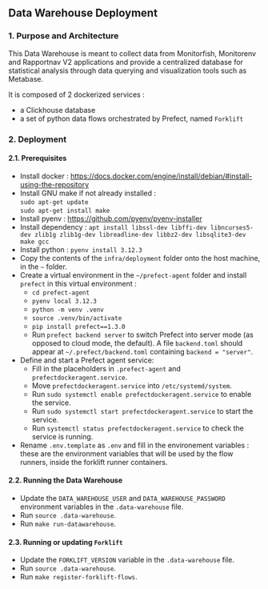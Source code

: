 ## Data Warehouse Deployment
### 1. Purpose and Architecture

This Data Warehouse is meant to collect data from Monitorfish, Monitorenv and Rapportnav V2 applications and provide
a centralized database for statistical analysis through data querying and visualization tools such as Metabase.

It is composed of 2 dockerized services :
- a Clickhouse database
- a set of python data flows orchestrated by Prefect, named `Forklift`

### 2. Deployment
#### 2.1. Prerequisites

- Install docker : https://docs.docker.com/engine/install/debian/#install-using-the-repository
- Install GNU make if not already installed :   
    `sudo apt-get update`  
    `sudo apt-get install make`
- Install pyenv : https://github.com/pyenv/pyenv-installer
- Install dependency : `apt install libssl-dev libffi-dev libncurses5-dev zlib1g zlib1g-dev libreadline-dev libbz2-dev libsqlite3-dev make gcc`
- Install python : `pyenv install 3.12.3`
- Copy the contents of the `infra/deployment` folder onto the host machine, in the `~` folder.
- Create a virtual environment in the `~/prefect-agent` folder and install `prefect` in this virtual environment :
  - `cd prefect-agent`
  - `pyenv local 3.12.3`
  - `python -m venv .venv`
  - `source .venv/bin/activate`
  - `pip install prefect==1.3.0`
  - Run `prefect backend server` to switch Prefect into server mode (as opposed to cloud mode, the default). A file `backend.toml` should appear at `~/.prefect/backend.toml` containing `backend = "server"`.
- Define and start a Prefect agent service:
  - Fill in the placeholders in `.prefect-agent` and `prefectdockeragent.service`.
  - Move `prefectdockeragent.service` into `/etc/systemd/system`.
  - Run `sudo systemctl enable prefectdockeragent.service` to enable the service.
  - Run `sudo systemctl start prefectdockeragent.service` to start the service.
  - Run `systemctl status prefectdockeragent.service` to check the service is running.
- Rename `.env.template` as `.env` and fill in the environement variables : these are the environment variables that will be used by the flow runners, inside the forklift runner containers.

#### 2.2. Running the Data Warehouse

- Update the `DATA_WAREHOUSE_USER` and `DATA_WAREHOUSE_PASSWORD` environment variables in the `.data-warehouse` file.
- Run `source .data-warehouse`.
- Run `make run-datawarehouse`.

#### 2.3. Running or updating `Forklift`

- Update the `FORKLIFT_VERSION` variable in the `.data-warehouse` file.
- Run `source .data-warehouse`.
- Run `make register-forklift-flows`.
